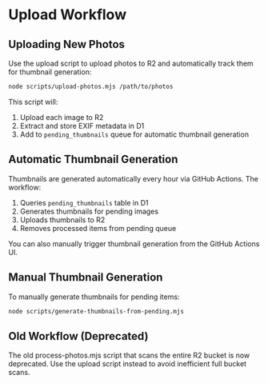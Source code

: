 # Upload Workflow

## Uploading New Photos

Use the upload script to upload photos to R2 and automatically track them for thumbnail generation:

```bash
node scripts/upload-photos.mjs /path/to/photos
```

This script will:
1. Upload each image to R2
2. Extract and store EXIF metadata in D1
3. Add to `pending_thumbnails` queue for automatic thumbnail generation

## Automatic Thumbnail Generation

Thumbnails are generated automatically every hour via GitHub Actions. The workflow:
1. Queries `pending_thumbnails` table in D1
2. Generates thumbnails for pending images
3. Uploads thumbnails to R2
4. Removes processed items from pending queue

You can also manually trigger thumbnail generation from the GitHub Actions UI.

## Manual Thumbnail Generation

To manually generate thumbnails for pending items:

```bash
node scripts/generate-thumbnails-from-pending.mjs
```

## Old Workflow (Deprecated)

The old process-photos.mjs script that scans the entire R2 bucket is now deprecated.
Use the upload script instead to avoid inefficient full bucket scans.
